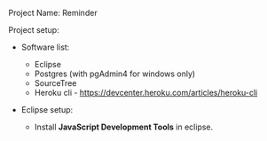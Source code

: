 Project Name: Reminder

Project setup:
  * Software list:
      * Eclipse
      * Postgres (with pgAdmin4 for windows only)
      * SourceTree
      * Heroku cli - https://devcenter.heroku.com/articles/heroku-cli
      
  * Eclipse setup:
      * Install <b>JavaScript Development Tools</b> in eclipse.
